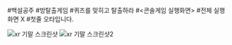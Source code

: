 #백설공주
#방탈출게임
#퀴즈를 맞히고 탈출하라
#<콘솔게임 실행화면>
#전체 실행 화면 X
#첫줄 오타입니다.

![xr 기말 스크린샷](https://github.com/pnapnapna/xr_SnowWhite/assets/152584418/095ccac5-4ac3-4c22-9209-ede8fe4d8076)
![xr 기말 스크린샷2](https://github.com/pnapnapna/xr_SnowWhite/assets/152584418/f477b7b0-cf70-4ea1-9103-ec4ef69d44e2)
